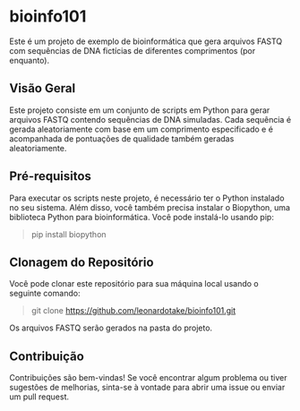 # bioinfo101

Este é um projeto de exemplo de bioinformática que gera arquivos FASTQ com sequências de DNA fictícias de diferentes comprimentos (por enquanto).

## Visão Geral

Este projeto consiste em um conjunto de scripts em Python para gerar arquivos FASTQ contendo sequências de DNA simuladas. Cada sequência é gerada aleatoriamente com base em um comprimento especificado e é acompanhada de pontuações de qualidade também geradas aleatoriamente.

## Pré-requisitos

Para executar os scripts neste projeto, é necessário ter o Python instalado no seu sistema. Além disso, você também precisa instalar o Biopython, uma biblioteca Python para bioinformática. Você pode instalá-lo usando pip:
>pip install biopython

## Clonagem do Repositório

Você pode clonar este repositório para sua máquina local usando o seguinte comando:
>git clone https://github.com/leonardotake/bioinfo101.git

Os arquivos FASTQ serão gerados na pasta do projeto.

## Contribuição

Contribuições são bem-vindas! Se você encontrar algum problema ou tiver sugestões de melhorias, sinta-se à vontade para abrir uma issue ou enviar um pull request.
